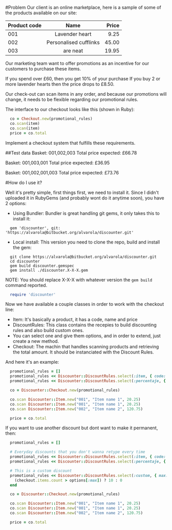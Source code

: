 #Problem
Our client is an online marketplace, here is a sample of some of the products available on our site:

| Product code  | Name                   | Price |
| ------------- |:----------------------:| -----:|
| 001           | Lavender heart         |  9.25 |
| 002           | Personalised cufflinks | 45.00 |
| 003           | are neat               | 19.95 |

Our marketing team want to offer promotions as an incentive for our customers to purchase these items.

If you spend over £60, then you get 10% of your purchase
If you buy 2 or more lavender hearts then the price drops to £8.50.

Our check-out can scan items in any order, and because our promotions will change, it needs to be flexible regarding our promotional rules.

The interface to our checkout looks like this (shown in Ruby):

```ruby
  co = Checkout.new(promotional_rules)
  co.scan(item)
  co.scan(item)
  price = co.total
```

Implement a checkout system that fulfills these requirements.

##Test data
Basket: 001,002,003
Total price expected: £66.78

Basket: 001,003,001
Total price expected: £36.95

Basket: 001,002,001,003
Total price expected: £73.76

#How do I use it?

Well it's pretty simple, first things first, we need to install it. Since I didn't uploaded it in RubyGems (and probably wont do it anytime soon), you have 2 options:

* Using Bundler:
  Bundler is great handling git gems, it only takes this to install it:
```
  gem 'discounter', git: 'https://alvarola@bitbucket.org/alvarola/discounter.git'
```

* Local install:
  This version you need to clone the repo, build and install the gem:

```
  git clone https://alvarola@bitbucket.org/alvarola/discounter.git
  cd discounter
  gem build discounter.gemspec
  gem install ./discounter.X-X-X.gem
```

  NOTE: You should replace X-X-X with whatever version the ```gem build``` command reported.

```ruby
  require 'discounter'
```

Now we have available a couple classes in order to work with the checkout line:

* Item: It's basically a product, it has a code, name and price
* DiscountRules: This class contains the recepies to build discounting rules and also build custom ones.
*   You can select one and give them options, and in order to extend, just create a new method.
* Checkout: The machin that handles scanning products and retrieving the total amount. It should be instanciated with the Discount Rules.

And here it's an example:

```ruby
  promotional_rules = []
  promotional_rules << Discounter::DiscountRules.select(:item, { code: "001", limit: 2, discount: 0.75 })
  promotional_rules << Discounter::DiscountRules.select(:percentaje, { amount: 60, discount: 10 })

  co = Discounter::Checkout.new(promotional_rules)

  co.scan Discounter::Item.new("001", "Item name 1", 20.25)
  co.scan Discounter::Item.new("001", "Item name 1", 20.25)
  co.scan Discounter::Item.new("002", "Item name 2", 120.75)

  price = co.total
```

If you want to use another discount but dont want to make it permanent, then:

```ruby
  promotional_rules = []

  # Everyday discounts that you don't wanna retype every time
  promotional_rules << Discounter::DiscountRules.select(:item, { code: "001", limit: 2, discount: 0.75 })
  promotional_rules << Discounter::DiscountRules.select(:percentaje, { amount: 60, discount: 10 })

  # This is a custom discount
  promotional_rules << Discounter::DiscountRules.select(:custom, { max: 10 }) do |checkout, count, options|
    (checkout.items.count > options[:max]) ? 10 : 0
  end

  co = Discounter::Checkout.new(promotional_rules)

  co.scan Discounter::Item.new("001", "Item name 1", 20.25)
  co.scan Discounter::Item.new("001", "Item name 1", 20.25)
  co.scan Discounter::Item.new("002", "Item name 2", 120.75)

  price = co.total
```

